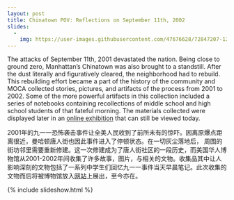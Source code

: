 ```yaml
---
layout: post
title: Chinatown POV: Reflections on September 11th, 2002
slides:
  -
    img: https://user-images.githubusercontent.com/47676628/72847207-12f0dc00-3c70-11ea-9c02-fb51a03fcf93.jpg
---
```


The attacks of September 11th, 2001 devastated the nation. Being close to ground zero, Manhattan’s Chinatown was also brought to a standstill.  After the dust literally and figuratively cleared, the neighborhood had to rebuild.  This rebuilding effort became a part of the history of the community and MOCA collected stories, pictures, and artifacts of the process from 2001 to 2002.  Some of the more powerful artifacts in this collection included a series of notebooks containing recollections of middle school and high school students of that fateful morning.  The materials collected were displayed later in an [online exhibition](http://911chinatown.mocanyc.org/) that can still be viewed today.

2001年的九一一恐怖袭击事件让全美人民收到了前所未有的惊吓。因离原爆点距离很近，曼哈顿唐人街也因此事件进入了停顿状态。在一切灰尘落地后， 周围的街坊邻里需要重新修建。这一次修建成为了唐人街社区的一段历史，而美国华人博物馆从2001-2002年间收集了许多故事，图片，与相关的文物。收集品其中让人影响深刻的文物包括了一系列中学生们回忆九一一事件当天早晨笔记。此次收集的文物而后将被博物馆放入[网站](http://911chinatown.mocanyc.org/)上展出，至今亦在。

{% include slideshow.html %}
